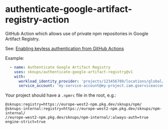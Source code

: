 # authenticate-google-artifact-registry-action

GitHub Action which allows use of private npm repositories in Google Artifact Registry.

See: [Enabling keyless authentication from GitHub Actions](https://cloud.google.com/blog/products/identity-security/enabling-keyless-authentication-from-github-actions)

Example:

```yaml
  - name: Authenticate Google Artifact Registry
    uses: sknups/authenticate-google-artifact-registry@v1
    with:
      workload_identity_provider: 'projects/123456789/locations/global/workloadIdentityPools/my-pool/providers/my-provider'
      service_account: 'my-service-account@my-project.iam.gserviceaccount.com'
```

Your project should have a `.npmrc` file in the root, e.g.:

```npmrc
@sknups:registry=https://europe-west2-npm.pkg.dev/sknups/npm/
@sknups-internal:registry=https://europe-west2-npm.pkg.dev/sknups/npm-internal/
//europe-west2-npm.pkg.dev/sknups/npm-internal/:always-auth=true
engine-strict=true
```
